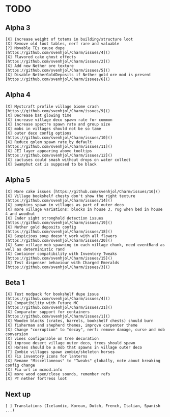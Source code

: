 # TODO

## Alpha 3

    [X] Increase weight of totems in building/structure loot  
    [X] Remove old loot tables, nerf rare and valuable  
    [?] Movable TEs cause dupe [https://github.com/svenhjol/Charm/issues/4]()  
    [X] Flavored cake ghost effects [https://github.com/svenhjol/Charm/issues/2]()  
    [X] Add new Nether ore texture [https://github.com/svenhjol/Charm/issues/5]()  
    [X] Disable NetherGoldDeposits if Nether gold ore mod is present [https://github.com/svenhjol/Charm/issues/6]()

## Alpha 4

    [X] Mystcraft profile village biome crash [https://github.com/svenhjol/Charm/issues/9]()  
    [X] Decrease bat glowing time
    [X] increase village deco spawn rate for common
    [X] increase spectre spawn rate and group size
    [X] mobs in villages should not be so tame
    [X] outer deco config options [https://github.com/svenhjol/Charm/issues/10]()
    [X] Reduce golem spawn rate by default [https://github.com/svenhjol/Charm/issues/11]()
    [X] JEI layer appearing above tooltips [https://github.com/svenhjol/Charm/issues/12]()
    [X] cactuses could smash without drops on water collect
    [X] Swamphut cat is supposed to be black

## Alpha 5

    [X] More cake issues [https://github.com/svenhjol/Charm/issues/16]()
    [X] Village bookshelf chests don't show the right texture [https://github.com/svenhjol/Charm/issues/14]()
    [X] pumpkins spawn in villages as part of outer deco
    [X] more village variations: blocks in house 3, rug when bed in house 4 and woodhut
    [X] Ender sight stronghold detection issues [https://github.com/svenhjol/Charm/issues/19]()
    [X] Nether gold deposits config [https://github.com/svenhjol/Charm/issues/18]()
    [X] Suspicious soup doesn't work with all flowers [https://github.com/svenhjol/Charm/issues/20]()
    [X] Same village mob spawning in each village chunk, need eventRand as well as deterministic rand
    [X] Container compatibility with Inventory Tweaks [https://github.com/svenhjol/Charm/issues/15]()
    [X] Test dispenser behaviour with Charged Emeralds [https://github.com/svenhjol/Charm/issues/3]()

## Beta 1

    [X] Test modpack for bookshelf dupe issue [https://github.com/svenhjol/Charm/issues/4]()
    [X] Compatibility with Future MC [https://github.com/svenhjol/Charm/issues/21]()
    [X] Comparator support for containers [https://github.com/svenhjol/Charm/issues/1]()
    [X] Wooden blocks (crates, barrels, bookshelf chests) should burn
    [X] fisherman and shepherd themes, improve carpenter theme
    [X] Change "corruption" to "decay", nerf: remove damage, curse and mob conversion
    [X] vines configurable on tree decoration
    [X] improve desert village outer deco, trees should spawn
    [X] Horses should be a mob that spawns in village outer deco
    [T] Zombie villages spawn zombie/skeleton horses
    [X] Fix inventory icons for lanterns
    [X] Rename "Miscellaneous" to "Tweaks" globally, note about breaking config change
    [X] Fix url in mcmod.info
    [X] more wood open/close sounds, remember refs
    [X] PT nether fortress loot
    
## Next up

    [ ] Translations (Icelandic, Korean, Dutch, French, Italian, Spanish ...)
